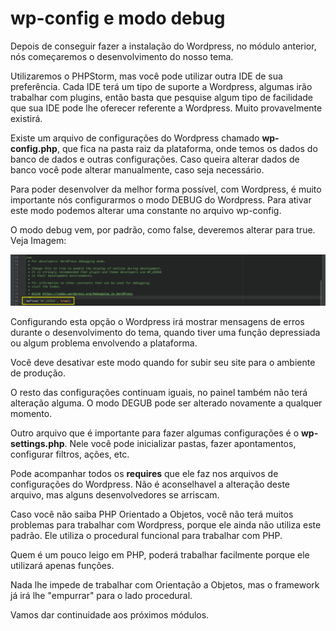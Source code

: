 # wp-config e modo debug

Depois de conseguir fazer a instalação do Wordpress, no módulo anterior, nós começaremos o desenvolvimento do nosso tema.

Utilizaremos o PHPStorm, mas você pode utilizar outra IDE de sua preferência. Cada IDE terá um tipo de suporte a Wordpress, algumas irão trabalhar com plugins, então basta que pesquise algum tipo de facilidade que sua IDE pode lhe oferecer referente a Wordpress. Muito provavelmente existirá.

Existe um arquivo de configurações do Wordpress chamado **wp-config.php**, que fica na pasta raiz da plataforma, onde temos os dados do banco de dados e outras configurações. Caso queira alterar dados de banco você pode alterar manualmente, caso seja necessário.

Para poder desenvolver da melhor forma possível, com Wordpress, é muito importante nós configurarmos o modo DEBUG do Wordpress. Para ativar este modo podemos alterar uma constante no arquivo wp-config.

O modo debug vem, por padrão, como false, deveremos alterar para true. Veja Imagem:

![wp_config_debug](./images/wp_config_debug.png "wp_config_debug")

Configurando esta opção o Wordpress irá mostrar mensagens de erros durante o desenvolvimento do tema, quando tiver uma função depressiada ou algum problema envolvendo a plataforma.

Você deve desativar este modo quando for subir seu site para o ambiente de produção.

O resto das configurações continuam iguais, no painel também não terá alteração alguma. O modo DEGUB pode ser alterado novamente a qualquer momento.

Outro arquivo que é importante para fazer algumas configurações é o **wp-settings.php**. Nele você pode inicializar pastas, fazer apontamentos, configurar filtros, ações, etc.

Pode acompanhar todos os **requires** que ele faz nos arquivos de configurações do Wordpress. Não é aconselhavel a alteração deste arquivo, mas alguns desenvolvedores se arriscam.

Caso você não saiba PHP Orientado a Objetos, você não terá muitos problemas para trabalhar com Wordpress, porque ele ainda não utiliza este padrão. Ele utiliza o procedural funcional para trabalhar com PHP.

Quem é um pouco leigo em PHP, poderá trabalhar facilmente porque ele utilizará apenas funções.

Nada lhe impede de trabalhar com Orientação a Objetos, mas o framework já irá lhe "empurrar" para o lado procedural.

Vamos dar continuidade aos próximos módulos.
